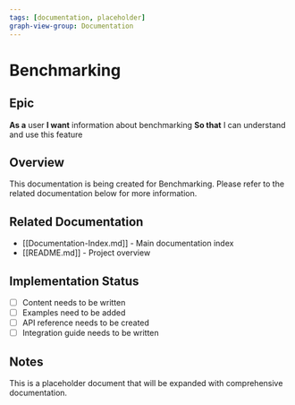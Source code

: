```yaml
---
tags: [documentation, placeholder]
graph-view-group: Documentation
---
```


# Benchmarking

## Epic
**As a** user
**I want** information about benchmarking
**So that** I can understand and use this feature

## Overview

This documentation is being created for Benchmarking. Please refer to the related documentation below for more information.

## Related Documentation

- [[Documentation-Index.md]] - Main documentation index
- [[README.md]] - Project overview

## Implementation Status

- [ ] Content needs to be written
- [ ] Examples need to be added
- [ ] API reference needs to be created
- [ ] Integration guide needs to be written

## Notes

This is a placeholder document that will be expanded with comprehensive documentation.
